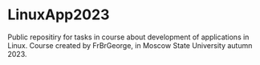 # LinuxApp2023
Public repositiry for tasks in course about development of applications in Linux.  Course created by FrBrGeorge, in Moscow State University autumn 2023.
